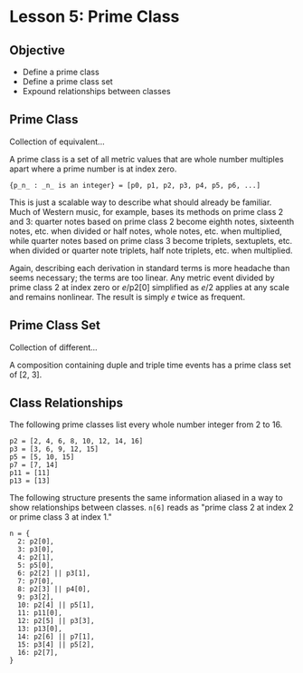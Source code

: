 # Lesson 5: Prime Class

## Objective

- Define a prime class
- Define a prime class set
- Expound relationships between classes

## Prime Class

Collection of equivalent...

A prime class is a set of all metric values that are whole number multiples apart where a prime number is at index zero.

```
{p_n_ : _n_ is an integer} = [p0, p1, p2, p3, p4, p5, p6, ...]
```

This is just a scalable way to describe what should already be familiar. Much of Western music, for example, bases its methods on prime class 2 and 3: quarter notes based on prime class 2 become eighth notes, sixteenth notes, etc. when divided or half notes, whole notes, etc. when multiplied, while quarter notes based on prime class 3 become triplets, sextuplets, etc. when divided or quarter note triplets, half note triplets, etc. when multiplied.

Again, describing each derivation in standard terms is more headache than seems necessary; the terms are too linear. Any metric event divided by prime class 2 at index zero or _e_/p2[0] simplified as _e_/2 applies at any scale and remains nonlinear. The result is simply _e_ twice as frequent.

## Prime Class Set

Collection of different...

A composition containing duple and triple time events has a prime class set of [2, 3].

## Class Relationships

The following prime classes list every whole number integer from 2 to 16.

```
p2 = [2, 4, 6, 8, 10, 12, 14, 16]
p3 = [3, 6, 9, 12, 15]
p5 = [5, 10, 15]
p7 = [7, 14]
p11 = [11]
p13 = [13]
```

The following structure presents the same information aliased in a way to show relationships between classes. `n[6]` reads as "prime class 2 at index 2 or prime class 3 at index 1."

```
n = {
  2: p2[0],
  3: p3[0],
  4: p2[1],
  5: p5[0],
  6: p2[2] || p3[1],
  7: p7[0],
  8: p2[3] || p4[0],
  9: p3[2],
  10: p2[4] || p5[1],
  11: p11[0],
  12: p2[5] || p3[3],
  13: p13[0],
  14: p2[6] || p7[1],
  15: p3[4] || p5[2],
  16: p2[7],
}

```
